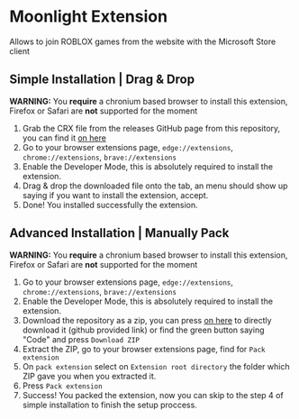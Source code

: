 # Moonlight Extension
Allows to join ROBLOX games from the website with the Microsoft Store client

## Simple Installation | Drag & Drop
**WARNING:** You **require** a chronium based browser to install this extension, Firefox or Safari are **not** supported for the moment
1. Grab the CRX file from the releases GitHub page from this repository, you can find it [on here](https://github.com/cerealwithmilk/moonlight-extension/releases/)
2. Go to your browser extensions page, `edge://extensions`, `chrome://extensions`, `brave://extensions`
3. Enable the Developer Mode, this is absolutely required to install the extension.
4. Drag & drop the downloaded file onto the tab, an menu should show up saying if you want to install the extension, accept.
5. Done! You installed successfully the extension.

## Advanced Installation | Manually Pack
**WARNING:** You **require** a chronium based browser to install this extension, Firefox or Safari are **not** supported for the moment
1. Go to your browser extensions page, `edge://extensions`, `chrome://extensions`, `brave://extensions`
2. Enable the Developer Mode, this is absolutely required to install the extension.
3. Download the repository as a zip, you can press [on here](https://github.com/cerealwithmilk/moonlight-extension/archive/refs/heads/main.zip) to directly download it (github provided link) or find the green button saying "Code" and press `Download ZIP`
4. Extract the ZIP, go to your browser extensions page, find for `Pack extension`
5. On `pack extension` select on `Extension root directory` the folder which ZIP gave you when you extracted it.
6. Press `Pack extension`
7. Success! You packed the extension, now you can skip to the step 4 of simple installation to finish the setup proccess.

